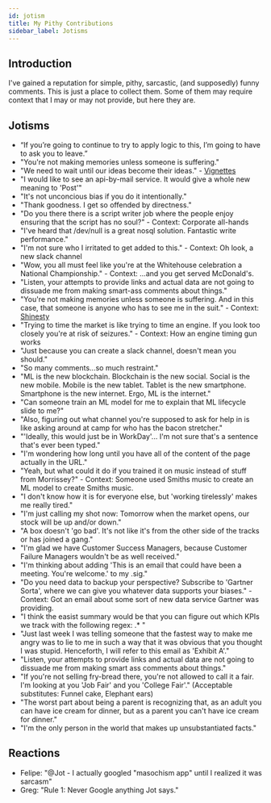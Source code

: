 ```yaml
---
id: jotism 
title: My Pithy Contributions
sidebar_label: Jotisms
---
```


## Introduction

I've gained a reputation for simple, pithy, sarcastic, (and supposedly) funny comments.  This is just a place to collect them.  Some of them may require context that I may or may not provide, but here they are.

## Jotisms

* “If you’re going to continue to try to apply logic to this, I’m going to have to ask you to leave.” 
* "You're not making memories unless someone is suffering." 
* "We need to wait until our ideas become their ideas." - [Vignettes](../vignettes)
* "I would like to see an api-by-mail service.  It would give a whole new meaning to 'Post'"
* "It's not unconcious bias if you do it intentionally."
* "Thank goodness.  I get so offended by directness."
* "Do you there there is a script writer job where the people enjoy ensuring that the script has no soul?"  - Context:  Corporate all-hands
* "I've heard that /dev/null is a great nosql solution.  Fantastic write performance."
* "I'm not sure who I irritated to get added to this." - Context:  Oh look, a new slack channel
* "Wow, you all must feel like you're at the Whitehouse celebration a National Championship." - Context: ...and you get served McDonald's.
* "Listen, your attempts to provide links and actual data are not going to dissuade me from making smart-ass comments about things."
* "You're not making memories unless someone is suffering.  And in this case, that someone is anyone who has to see me in the suit." - Context: [Shinesty](https://www.shinesty.com/collections/ugly-christmas-sweater-suits)
* "Trying to time the market is like trying to time an engine.  If you look too closely you're at risk of seizures." - Context: How an engine timing gun works
* "Just because you can create a slack channel, doesn't mean you should."
* "So many comments...so much restraint."
* "ML is the new blockchain.  Blockchain is the new social.  Social is the new mobile.  Mobile is the new tablet.  Tablet is the new smartphone.  Smartphone is the new internet.  Ergo, ML is the internet."
* "Can someone train an ML model for me to explain that ML lifecycle slide to me?"
* "Also, figuring out what channel you're supposed to ask for help in is like asking around at camp for who has the bacon stretcher."
* "'Ideally, this would just be in WorkDay'... I'm not sure that's a sentence that's ever been typed."
* "I'm wondering how long until you have all of the content of the page actually in the URL."
* "Yeah, but what could it do if you trained it on music instead of stuff from Morrissey?" - Context: Someone used Smiths music to create an ML model to create Smiths music.
* "I don't know how it is for everyone else, but 'working tirelessly' makes me really tired."
* "I'm just calling my shot now:  Tomorrow when the market opens, our stock will be up and/or down."
* "A box doesn't 'go bad'.  It's not like it's from the other side of the tracks or has joined a gang."
* "I'm glad we have Customer Success Managers, because Customer Failure Managers wouldn't be as well received."
* "I'm thinking about adding 'This is an email that could have been a meeting.  You're welcome.' to my .sig."
* "Do you need data to backup your perspective?  Subscribe to 'Gartner Sorta', where we can give you whatever data supports your biases."  - Context:  Got an email about some sort of new data service Gartner was providing.
* "I think the easist summary would be that you can figure out which KPIs we track with the following regex: .* "
* "Just last week I was telling someone that the fastest way to make me angry was to lie to me in such a way that it was obvious that you thought I was stupid.  Henceforth, I will refer to this email as 'Exhibit A'."
* "Listen, your attempts to provide links and actual data are not going to dissuade me from making smart ass comments about things."
* "If you're not selling fry-bread there, you're not allowed to call it a fair.  I'm looking at you 'Job Fair' and you 'College Fair'."  (Acceptable substitutes:  Funnel cake, Elephant ears)
* "The worst part about being a parent is recognizing that, as an adult you can have ice cream for dinner, but as a parent you can't have ice cream for dinner."
* "I'm the only person in the world that makes up unsubstantiated facts."

 
## Reactions
* Felipe: "@Jot - I actually googled "masochism app" until I realized it was sarcasm"
* Greg: "Rule 1: Never Google anything Jot says."


